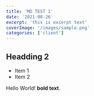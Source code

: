 ```yaml
---
title: 'MD TEST 1'
date: '2021-08-26'
excerpt: 'this is excerpt text'
coverImage: '/images/sample.png'
categories: ['client']
---
```


## Headding 2

- Item 1
- Item 2

Hello World! **bold text**.
